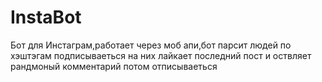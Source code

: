 # InstaBot
Бот для Инстаграм,работает через моб апи,бот парсит людей по хэштэгам подписываеться на них лайкает последний пост и оствляет рандмоный комментарий потом отписываеться
